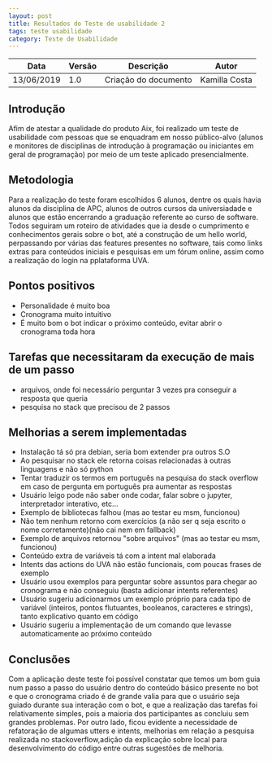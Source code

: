 ```yaml
---
layout: post
title: Resultados do Teste de usabilidade 2
tags: teste usabilidade 
category: Teste de Usabilidade
---
```


|Data   |Versão   |Descrição   |Autor   |
|---|---|---|---|
|13/06/2019   | 1.0  |Criação do documento   |Kamilla Costa   |


## Introdução
Afim de atestar a qualidade do produto Aix, foi realizado um teste de usabilidade com pessoas que se enquadram em nosso público-alvo (alunos e monitores de disciplinas de introdução à programação ou iniciantes em geral de programação) por meio de um teste aplicado presencialmente.

## Metodologia

Para a realização do teste foram escolhidos 6 alunos, dentre os quais havia alunos da disciplina de APC, alunos de outros cursos da universiadade e alunos que estão encerrando a graduação referente ao curso de software. Todos seguiram um roteiro de atividades que ia desde o cumprimento e conhecimentos gerais sobre o bot, até a construção de um hello world, perpassando por várias das features presentes no software, tais como links extras para conteúdos iniciais e pesquisas em um fórum online, assim como a realização do login na pplataforma UVA.

## Pontos positivos
- Personalidade é muito boa
- Cronograma muito intuitivo
- É muito bom o bot indicar o próximo conteúdo, evitar abrir o cronograma toda hora

## Tarefas que necessitaram da execução de mais de um passo
- arquivos, onde foi necessário perguntar 3 vezes pra conseguir a resposta que queria
- pesquisa no stack que precisou de 2 passos

## Melhorias a serem implementadas

- Instalação tá só pra debian, seria bom extender pra outros S.O
- Ao pesquisar no stack ele retorna coisas relacionadas à outras linguagens e não só python
- Tentar traduzir os termos em português na pesquisa do stack overflow em caso de pergunta em português pra aumentar as respostas
- Usuário leigo pode não saber onde codar, falar sobre o jupyter, interpretador interativo, etc...
- Exemplo de bibliotecas falhou (mas ao testar eu msm, funcionou)
- Não tem nenhum retorno com exercícios (a não ser q seja escrito o nome corretamente)(não cai nem em fallback)
- Exemplo de arquivos retornou "sobre arquivos" (mas ao testar eu msm, funcionou)
- Conteúdo extra de variáveis tá com a intent mal elaborada
- Intents das actions do UVA não estão funcionais, com poucas frases de exemplo
- Usuário usou exemplos para perguntar sobre assuntos para chegar ao cronograma e não conseguiu (basta adicionar intents referentes)
- Usuário sugeriu adicionarmos um exemplo próprio para cada tipo de variável (inteiros, pontos flutuantes, booleanos, caracteres e strings), tanto explicativo quanto em código
- Usuário sugeriu a implementação de um comando que levasse automaticamente ao próximo conteúdo

## Conclusões
Com a aplicação deste teste foi possível constatar que temos um bom guia num passo a passo do usuário dentro do conteúdo básico presente no bot e que o cronograma criado é de grande valia para que o usuário seja guiado durante sua interação com o bot, e que a realização das tarefas foi relativamente simples, pois a maioria dos participantes as concluiu sem grandes problemas. Por outro lado, ficou evidente a necessidade de refatoração de algumas utters e intents, melhorias em relação a pesquisa realizada no stackoverflow,adição da explicação sobre local para desenvolvimento do código entre outras sugestões de melhoria.
